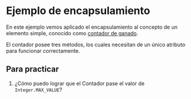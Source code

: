 # Ejemplo de encapsulamiento

En este ejemplo vemos aplicado el encapsulamiento al concepto de un elemento simple, conocido como [contador de ganado](https://en.wikipedia.org/wiki/Tally_counter).

El contador posee tres métodos, los cuales necesitan de un único atributo para funcionar correctamente.


## Para practicar

1. ¿Cómo puedo lograr que el Contador pase el valor de `Integer.MAX_VALUE`?
